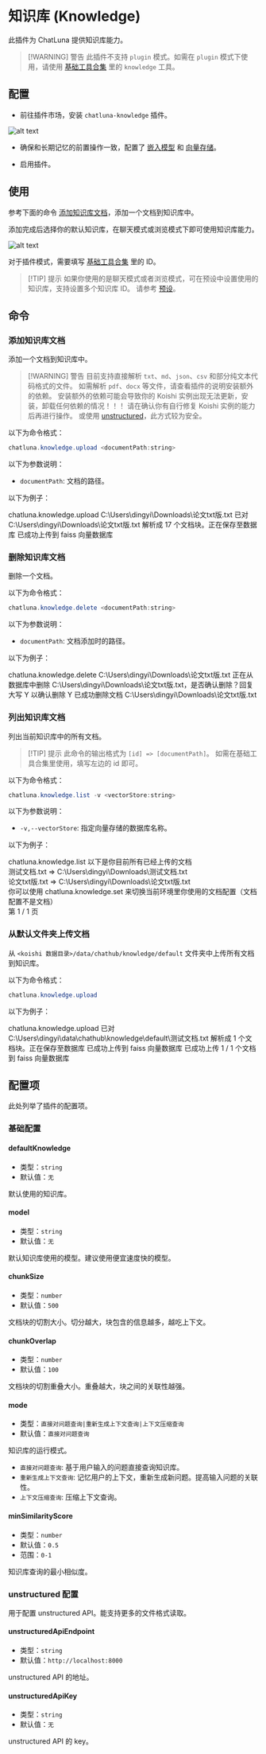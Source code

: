 # 知识库 (Knowledge)

此插件为 ChatLuna 提供知识库能力。

> [!WARNING] 警告
> 此插件不支持 `plugin` 模式。如需在 `plugin` 模式下使用，请使用 [基础工具合集](../plugin/common.md#knowledge) 里的 `knowledge` 工具。

## 配置

- 前往插件市场，安装 `chatluna-knowledge` 插件。

![alt text](../../public/images/image-59.png)

- 确保和长期记忆的前置操作一致，配置了 [嵌入模型](../../guide/configure-embedding-model/introduction.md) 和 [向量存储](../../guide/configure-vector-database/introduction.md)。

- 启用插件。

## 使用

参考下面的命令 [添加知识库文档](#添加知识库文档)，添加一个文档到知识库中。

添加完成后选择你的默认知识库，在聊天模式或浏览模式下即可使用知识库能力。

![alt text](../../public/images/image-60.png)

对于插件模式，需要填写 [基础工具合集](../plugin/common.md#knowledgeid) 里的 ID。

> [!TIP] 提示
> 如果你使用的是聊天模式或者浏览模式，可在预设中设置使用的知识库，支持设置多个知识库 ID。
> 请参考 [预设](../../guide/preset-system/write-preset.md#知识库)。

## 命令

### 添加知识库文档

添加一个文档到知识库中。

> [!WARNING] 警告
> 目前支持直接解析 `txt`、`md`、`json`、`csv` 和部分纯文本代码格式的文件。
> 如需解析 `pdf`、`docx` 等文件，请查看插件的说明安装额外的依赖。
> 安装额外的依赖可能会导致你的 Koishi 实例出现无法更新，安装，卸载任何依赖的情况！！！
> 请在确认你有自行修复 Koishi 实例的能力后再进行操作。
> 或使用 [unstructured](https://github.com/Unstructured-IO/unstructured)，此方式较为安全。

以下为命令格式：

```powershell
chatluna.knowledge.upload <documentPath:string>
```

以下为参数说明：

- `documentPath`: 文档的路径。

以下为例子：

<chat-panel>
  <chat-message nickname="User">chatluna.knowledge.upload C:\Users\dingyi\Downloads\论文txt版.txt</chat-message>
  <chat-message nickname="Bot">已对 C:\Users\dingyi\Downloads\论文txt版.txt 解析成 17 个文档块。正在保存至数据库</chat-message>
  <chat-message nickname="Bot">已成功上传到 faiss 向量数据库</chat-message>
</chat-panel>

### 删除知识库文档

删除一个文档。

以下为命令格式：

```powershell
chatluna.knowledge.delete <documentPath:string>
```

以下为参数说明：

- `documentPath`: 文档添加时的路径。

以下为例子：

<chat-panel>
  <chat-message nickname="User">chatluna.knowledge.delete C:\Users\dingyi\Downloads\论文txt版.txt</chat-message>
  <chat-message nickname="Bot">正在从数据库中删除 C:\Users\dingyi\Downloads\论文txt版.txt，是否确认删除？回复大写 Y 以确认删除</chat-message>
  <chat-message nickname="User">Y</chat-message>
  <chat-message nickname="Bot">已成功删除文档 C:\Users\dingyi\Downloads\论文txt版.txt</chat-message>
</chat-panel>

### 列出知识库文档

列出当前知识库中的所有文档。

> [!TIP] 提示
> 此命令的输出格式为 `[id] => [documentPath]`。
> 如需在基础工具合集里使用，填写左边的 id 即可。

以下为命令格式：

```powershell
chatluna.knowledge.list -v <vectorStore:string>
```

以下为参数说明：

- `-v,--vectorStore`: 指定向量存储的数据库名称。

以下为例子：

<chat-panel>
  <chat-message nickname="User">chatluna.knowledge.list </chat-message>
  <chat-message nickname="Bot">以下是你目前所有已经上传的文档<br>测试文档.txt => C:\Users\dingyi\Downloads\测试文档.txt<br>论文txt版.txt => C:\Users\dingyi\Downloads\论文txt版.txt<br>你可以使用 chatluna.knowledge.set 来切换当前环境里你使用的文档配置（文档配置不是文档）<br>第 1 / 1 页</chat-message>
</chat-panel>

### 从默认文件夹上传文档

从 `<koishi 数据目录>/data/chathub/knowledge/default` 文件夹中上传所有文档到知识库。

以下为命令格式：

```powershell
chatluna.knowledge.upload
```

以下为例子：

<chat-panel>
  <chat-message nickname="User">chatluna.knowledge.upload</chat-message>
  <chat-message nickname="Bot">已对 C:\Users\dingyi\data\chathub\knowledge\default\测试文档.txt 解析成 1 个文档块。正在保存至数据库</chat-message>
  <chat-message nickname="Bot">已成功上传到 faiss 向量数据库</chat-message>
  <chat-message nickname="Bot">已成功上传 1 / 1 个文档到 faiss 向量数据库</chat-message>
</chat-panel>

## 配置项

此处列举了插件的配置项。

### 基础配置

#### defaultKnowledge

- 类型：`string`
- 默认值：`无`

默认使用的知识库。

#### model

- 类型：`string`
- 默认值：`无`

默认知识库使用的模型。建议使用便宜速度快的模型。

#### chunkSize

- 类型：`number`
- 默认值：`500`

文档块的切割大小。切分越大，块包含的信息越多，越吃上下文。

#### chunkOverlap

- 类型：`number`
- 默认值：`100`

文档块的切割重叠大小。重叠越大，块之间的关联性越强。

#### mode

- 类型：`直接对问题查询|重新生成上下文查询|上下文压缩查询`
- 默认值：`直接对问题查询`

知识库的运行模式。

- `直接对问题查询`: 基于用户输入的问题直接查询知识库。
- `重新生成上下文查询`: 记忆用户的上下文，重新生成新问题。提高输入问题的关联性。
- `上下文压缩查询`: 压缩上下文查询。

#### minSimilarityScore

- 类型：`number`
- 默认值：`0.5`
- 范围：`0-1`

知识库查询的最小相似度。

### unstructured 配置

用于配置 unstructured API。能支持更多的文件格式读取。

#### unstructuredApiEndpoint

- 类型：`string`
- 默认值：`http://localhost:8000`

unstructured API 的地址。

#### unstructuredApiKey

- 类型：`string`
- 默认值：`无`

unstructured API 的 key。
